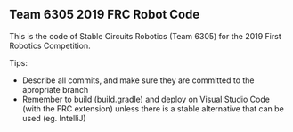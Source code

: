 Team 6305 2019 FRC Robot Code
---
This is the code of Stable Circuits Robotics (Team 6305) for the 2019 First Robotics Competition. 




Tips: 
- Describe all commits, and make sure they are committed to the apropriate branch
- Remember to build (build.gradle) and deploy on Visual Studio Code (with the FRC extension) unless there is a stable alternative that can be used (eg. IntelliJ) 

